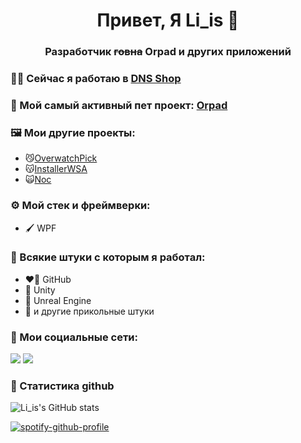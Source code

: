<h1 align="center">Привет, Я Li_is 🦊</h1>
<h3 align="center">Разработчик <s>говна</s> Orpad и других приложений </h3>

 ### 🧑‍💻 Сейчас я работаю в [DNS Shop](https://www.dns-shop.ru/)

 ### 🎨 Мой самый активный пет проект: [Orpad](https://www.microsoft.com/store/apps/9N1JLXJ38RC7)
 ### 🖼️ Мои другие проекты: 
-    😼[OverwatchPick](https://github.com/Liis17/OverwatchPick)
-    😽[InstallerWSA](https://github.com/Liis17/InstallerWSA)
-    🙀[Noc](https://github.com/Liis17/Noc)

### ⚙️ Мой стек и фреймверки:
- 🖌️ WPF

### 🦄 Всякие штуки с которым я работал:
- ❤️‍🔥 GitHub
- 🤡 Unity
- 🤠 Unreal Engine
- 🐗 и другие прикольные штуки

### 🦊 Мои социальные сети:

<a href="https://vk.com/li_is17" target="_blank"><img src="https://img.shields.io/badge/VK-0077FF?style=for-the-badge&logo=VK&logoColor=fff"/></a>
<a href="https://t.me/li_is" target="_blank"><img src="https://img.shields.io/badge/Telegram-26A5E4?style=for-the-badge&logo=Telegram&logoColor=fff"/></a>

### 💭 Статистика github

![Li_is's GitHub stats](https://github-readme-stats.vercel.app/api?username=liis17&hide=contribs,prs)

[![spotify-github-profile](https://spotify-github-profile.vercel.app/api/view?uid=31nz5oemtevvazat5npqlcxflsza&cover_image=true&theme=default&show_offline=false&background_color=ffffff&bar_color=53b14f&bar_color_cover=true)](https://spotify-github-profile.vercel.app/api/view?uid=31nz5oemtevvazat5npqlcxflsza&redirect=true)
